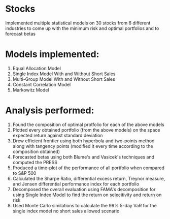 # Stocks
Implemented multiple statistical models on 30 stocks from 6 different industries to come up with the minimum risk and optimal portfolios and to forecast betas 

# Models implemented:
1. Equal Allocation Model
2. Single Index Model With and Without Short Sales
3. Multi-Group Model With and Without Short Sales
4. Constant Correlation Model
5. Markowitz Model

# Analysis performed:
1. Found the composition of optimal protfolio for each of the above models
2. Plotted every obtained portfolio (from the above models) on the space expected return against standard deviation
3. Drew efficient frontier using both hyperbola and two-points method along with tangency points (modified it every time          according to the composition obtained) 
4. Forecasted betas using both Blume's and Vasicek's techniques and computed the PRESS
5. Produced a time-plot of the performance of all portfolio when compared to S&P 500
6. Calculated the Sharpe Ratio, differential excess return, Treynor measure, and Jensen differential performance index for        each portfolio
7. Decomposed the overall evaluation using FAMA's decomposition for using Single Index Model to find the return on 
   selecitivity and return on risk
8. Used Monte Carlo similations to calculate the 99% 5-day VaR for the single index model no short sales allowed scenario
